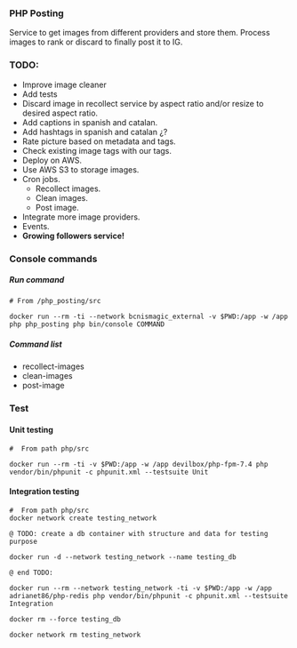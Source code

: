 ### PHP Posting
Service to get images from different providers and store them.
Process images to rank or discard to finally post it to IG.

### TODO:
+ Improve image cleaner
+ Add tests
+ Discard image in recollect service by aspect ratio and/or resize to desired aspect ratio.
+ Add captions in spanish and catalan.
+ Add hashtags in spanish and catalan ¿?
+ Rate picture based on metadata and tags.
+ Check existing image tags with our tags.
+ Deploy on AWS.
+ Use AWS S3 to storage images.
+ Cron jobs.
    + Recollect images.
    + Clean images.
    + Post image.
+ Integrate more image providers. 
+ Events. 
+ __Growing followers service!__


### Console commands
##### Run command
    # From /php_posting/src
    
    docker run --rm -ti --network bcnismagic_external -v $PWD:/app -w /app php php_posting php bin/console COMMAND 
    
##### Command list
* recollect-images 
* clean-images 
* post-image 

### Test
#### Unit testing
    #  From path php/src
    
    docker run --rm -ti -v $PWD:/app -w /app devilbox/php-fpm-7.4 php vendor/bin/phpunit -c phpunit.xml --testsuite Unit

#### Integration testing
    #  From path php/src
    docker network create testing_network
    
    @ TODO: create a db container with structure and data for testing purpose
    
    docker run -d --network testing_network --name testing_db  
    
    @ end TODO:
    
    docker run --rm --network testing_network -ti -v $PWD:/app -w /app adrianet86/php-redis php vendor/bin/phpunit -c phpunit.xml --testsuite Integration
    
    docker rm --force testing_db
    
    docker network rm testing_network